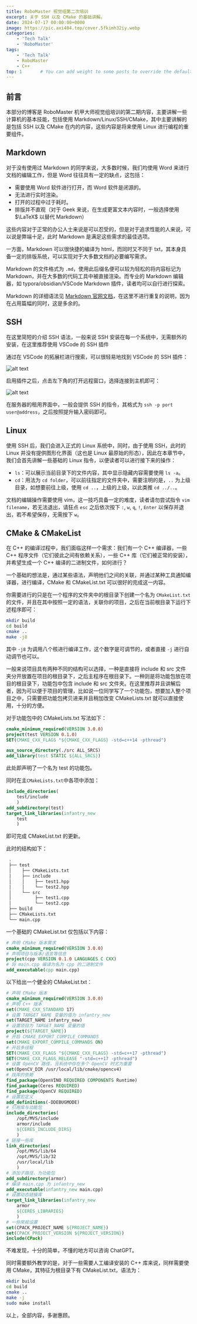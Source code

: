 ```yaml
---
title: RoboMaster 视觉组第二次培训
excerpt: 关于 SSH 以及 CMake 的基础讲解。
date: 2024-07-17 00:00:00+0000
image: https://pic.axi404.top/cover.5fkimh32iy.webp
categories:
    - 'Tech Talk'
    - 'RoboMaster'
tags:
    - 'Tech Talk'
    - RoboMaster
    - C++
top: 1       # You can add weight to some posts to override the default sorting (date descending)
---
```


## 前言

本部分的博客是 RoboMaster 机甲大师视觉组培训的第二期内容，主要讲解一些计算机的基本技能，包括使用 Markdown/Linux/SSH/CMake，其中主要讲解的是包括 SSH 以及 CMake 在内的内容，这些内容是将来使用 Linux 进行编程的重要组件。

## Markdown

对于没有使用过 Markdown 的同学来说，大多数时候，我们均使用 Word 来进行文档的编辑工作，但是 Word 往往具有一定的缺点，这包括：

- 需要使用 Word 软件进行打开，而 Word 软件是闭源的。
- 无法进行实时渲染。
- 打开的过程中过于耗时。
- 排版并不直观（对于 Geek 来说，在生成更富文本内容时，一般选择使用 $\LaTeX$ 以替代 Markdown）

这些内容对于正常的办公人士来说是可以忍受的，但是对于追求性能的人来说，可以说是弊端十足，此时 Markdown 是满足这些需求的最佳选项。

一方面，Markdown 可以很快捷的编译为 html，而同时又不同于 txt，其本身具备一定的排版系统，可以实现对于大多数文档的必要编写需求。

Markdown 的文件格式为 `.md`，使用此后缀名便可以较为轻松的将内容标记为 Markdown，并在大多数的代码工具中被直接渲染。而专业的 Markdown 编辑器，如 typora/obsidian/VSCode Markdown 插件，读者均可以自行进行探索。

Markdown 的详细语法见 [Markdown 官网文档](https://markdown.com.cn/)，在这里不进行重复的说明，因为在占用篇幅的同时，这是多余的。

## SSH

在这里简短的介绍 SSH 语法，一般来说 SSH 安装在每一个系统中，无需额外的安装，在这里推荐使用 VSCode 的 SSH 插件

通过在 VSCode 的拓展栏进行搜索，可以很轻易地找到 VSCode 的 SSH 插件：

![alt text](https://pic.axi404.top/SSH_1.4cktbl78ng.webp)

启用插件之后，点击左下角的打开远程窗口，选择连接到主机即可：

![alt text](https://pic.axi404.top/SSH_2.3k7xtuqmx9.webp)

在服务器的租用界面中，一般会提供 SSH 的指令，其格式为 `ssh -p port user@address`，之后按照提升输入密码即可。

## Linux

使用 SSH 后，我们会进入正式的 Linux 系统中，同时，由于使用 SSH，此时的 Linux 并没有提供图形化界面（这也是 Linux 最原始的形态），因此在本章节中，我们会首先讲解一些基础的 Linux 指令，以便读者可以进行接下来的操作：

- `ls`：可以展示当前目录下的文件内容，其中显示隐藏内容需要使用 `ls -a`。
- `cd`：用法为 `cd folder`，可以前往指定的文件夹中，需要注明的是，`..` 为上级目录，如想要前往上级，使用 `cd ..`，上级的上级，以此类推 `cd ../..`。

文档的编辑操作需要使用 vim，这一技巧具备一定的难度，读者请勿尝试指令 `vim filename`，若无法退出，请狂点 `esc` 之后依次按下 `:`, `w`, `q`, `!`, `Enter` 以保存并退出，若不希望保存，无需按下 `w`。

## CMake & CMakeList

在 C++ 的编译过程中，我们面临这样一个需求：我们有一个 C++ 编译器，一些 C++ 程序文件（它们彼此之间有依赖关系），一些 C++ 库（它们被正常的安装），并希望生成一个 C++ 编译的二进制文件，如何进行？

一个基础的想法是，通过某些语法，声明他们之间的关联，并通过某种工具通知编译器，进行编译，CMake 和 CMakeList.txt 可以很好的完成这一内容。

你需要进行的只是在一个程序的文件夹中的根目录下创建一个名为 `CMakeList.txt` 的文件，并且在其中按照一定的语法，关联你的项目，之后在当前根目录下运行下述程序即可：

```bash
mkdir build
cd build
cmake ..
make -j8
```

其中 `-j8` 为调用八个核进行编译工作，这个数字是可调节的，或者直接 `-j` 进行自动调节也可以。

一般来说项目具有两种不同的结构可以选择，一种是直接将 include 和 src 文件夹分开放置在项目的根目录下，之后主程序在根目录下。一种则是将功能包放在项目的根目录下，功能包中包含 include 和 src 文件夹。在这里推荐并且讲解后者，因为可以便于项目的管理，比如说一位同学写了一个功能包，想要加入整个项目之中，只需要把功能包拷贝进来并且稍加改变 CMakeLists.txt 就可以直接使用，十分的方便。

对于功能包中的 CMakeLists.txt 写法如下：

```cmake
cmake_minimum_required(VERSION 3.0.0)
project(test VERSION 0.1.0)
SET(CMAKE_CXX_FLAGS "${CMAKE_CXX_FLAGS} -std=c++14 -pthread")

aux_source_directory(./src ALL_SRCS)
add_library(test STATIC ${ALL_SRCS})
```

此处即声明了一个名为 test 的功能包。

同时在主`CMakeLists.txt`中各项中添加：

```cmake
include_directories(
    test/include
    )
add_subdirectory(test)
target_link_libraries(infantry_new
    test
    )
```

即可完成 CMakeList.txt 的更新。

此时的结构如下：

```txt
 . 
 ├── test
 │    ├── CMakeLists.txt
 │    ├── include 
 │    │    ├── test1.hpp
 │    │    └── test2.hpp
 │    └── src
 │         ├── test1.cpp
 │         └── test2.cpp
 ├── build
 ├── CMakeLists.txt
 └── main.cpp
```

一个基础的 CMakeList.txt 仅包括以下内容：

```cmake
# 声明 CMake 版本需求
cmake_minimum_required(VERSION 3.0.0)
# 声明项目与版本/语言等信息
project(cpp VERSION 0.1.0 LANGUAGES C CXX)
# 将 main.cpp 编译为名为 cpp 的二进制文件 
add_executable(cpp main.cpp)
```

以下给出一个健全的 CMakeList.txt：

```cmake
# 声明 CMake 版本
cmake_minimum_required(VERSION 3.0.0)
# 声明 C++ 版本
set(CMAKE_CXX_STANDARD 17)
# 设置 TARGET_NAME 变量的值为 infantry_new
set(TARGET_NAME infantry_new)
# 设置项目为 TARGET_NAME 变量的值
project(${TARGET_NAME})
# 开启 CMAKE_EXPORT_COMPILE_COMMANDS
set(CMAKE_EXPORT_COMPILE_COMMANDS ON)
# 开启多线程
SET(CMAKE_CXX_FLAGS "${CMAKE_CXX_FLAGS} -std=c++17 -pthread")
SET(CMAKE_CXX_FLAGS_RELEASE "-std=c++17 -pthread")
# 设置 OpenCV 路径，当系统中存在多个 OpenCV 时尤为重要
set(OpenCV_DIR /usr/local/lib/cmake/opencv4)
# 找库的依赖
find_package(OpenVINO REQUIRED COMPONENTS Runtime)
find_package(Ceres REQUIRED)
find_package(OpenCV REQUIRED)
# 设置宏定义
add_definitions(-DDEBUGMODE)
# 引用库与功能包
include_directories(
    /opt/MVS/include
    armor/include
    ${CERES_INCLUDE_DIRS}
    )
# 链接一些库
link_directories(
    /opt/MVS/lib/64
    /opt/MVS/lib/32
    /usr/local/lib
    )
# 添加子路径，为功能包
add_subdirectory(armor)
# 编译 main.cpp 为 infantry_new
add_executable(infantry_new main.cpp)
# 设置动态链接库
target_link_libraries(infantry_new
    armor
    ${CERES_LIBRARIES}
    )
# 一些常规设置
set(CPACK_PROJECT_NAME ${PROJECT_NAME})
set(CPACK_PROJECT_VERSION ${PROJECT_VERSION})
include(CPack)
```

不难发现，十分的简单，不懂的地方可以咨询 ChatGPT。

同时需要额外教学的是，对于一些需要人工编译安装的 C++ 库来说，同样需要使用 CMake，其特征为根目录下有 CMakeList.txt，语法为：

```bash
mkdir build
cd build
cmake ..
make -j
sudo make install
```

以上，全部内容，多谢惠顾。